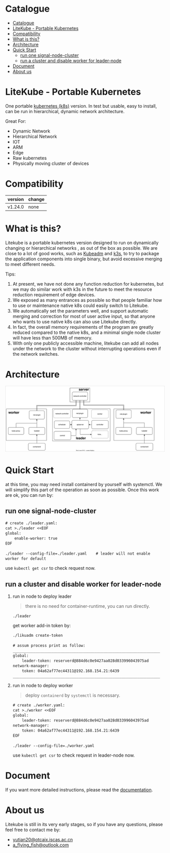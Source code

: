 
# Catalogue
- [Catalogue](#catalogue)
- [LiteKube - Portable Kubernetes](#litekube---portable-kubernetes)
- [Compatibility](#compatibility)
- [What is this?](#what-is-this)
- [Architecture](#architecture)
- [Quick Start](#quick-start)
  - [run one signal-node-cluster](#run-one-signal-node-cluster)
  - [run a cluster and disable worker for leader-node](#run-a-cluster-and-disable-worker-for-leader-node)
- [Document](#document)
- [About us](#about-us)
# LiteKube - Portable Kubernetes
One portable [kubernetes (k8s)](https://github.com/kubernetes/kubernetes) version. In test but usable, easy to install, can be run in hierarchical, dynamic network architecture. 

Great For:

* Dynamic Network
* Hierarchical Network
* IOT
* ARM
* Edge
* Raw kubernetes
* Physically moving cluster of devices

# Compatibility

| version | change |
| ------- | ------ |
| v1.24.0 | none   |

# What is this?

Litekube is a portable kubernetes version designed to run on dynamically changing or hierarchical networks , as out of the box as possible. We are close to a lot of good works, such as [Kubeadm](https://github.com/kubernetes/kubeadm) and [k3s](https://github.com/k3s-io/k3s), to try to package the application components into single binary, but avoid excessive merging to meet different needs. 

Tips:

1. At present, we have not done any function reduction for kubernetes, but we may do similar work with k3s in the future to meet the resource reduction requirement of edge devices.
2. We exposed as many entrances as possible so that people familiar how to use or maintenance native k8s could easily switch to Litekube.
3. We automatically set the parameters well, and support automatic merging and correction for most of user active input, so that anyone who wants to use native k8s can also use Litekube directly.
4. In fact, the overall memory requirements of the program are greatly reduced compared to the native k8s, and a minimal single node cluster will have less than 500MB of memory.
5. With only one publicly accessible machine, litekube can add all nodes under the network to the cluster without interrupting operations even if the network switches.

# Architecture

![architecture](docs/architecture/architecture.svg)

# Quick Start

at this time, you may need install containerd by yourself with systemctl. We will simplify this part of the operation as soon as possible. Once this work are ok, you can run by:

## run one signal-node-cluster

```shell
# create ./leader.yaml:
cat >./leader <<EOF
global:
    enable-worker: true
EOF

./leader --config-file=./leader.yaml	# leader will not enable worker for default
```

​use `kubectl get csr` to check request now.

## run a cluster and disable worker for leader-node

1. run in node to deploy leader
   > there is no need for container-runtime, you can run directly.
 
    ```shell
    ./leader
    ```

    get worker add-in token by:

    ```shell
    ./likuadm create-token

    # assum process print as follow:
    _________________________________________________________________
    global:
        leader-token: reserverd@884d6c0e9427aa028d033996043975ad
    network-manager:
        token: 04a62af77ec44311@192.168.154.21:6439
    _________________________________________________________________
    ```
    
2. run in node to deploy worker
   > deploy `containerd` by `systemctl` is necessary.
    
    ```shell
    # create ./worker.yaml:
    cat >./worker <<EOF
    global:
        leader-token: reserverd@884d6c0e9427aa028d033996043975ad
    network-manager:
        token: 04a62af77ec44311@192.168.154.21:6439
    EOF
    
    ./leader --config-file=./worker.yaml
    ```

    use `kubectl get csr` to check request in leader-node now.

# Document

If you want more detailed instructions, please read the [documentation](docs/Readme.md).

# About us

Litekube is still in its very early stages, so if you have any questions, please feel free to contact me by:
* yutian20@otcaix.iscas.ac.cn
* a_flying_fish@outlook.com
